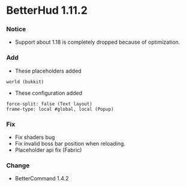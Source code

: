 # BetterHud 1.11.2

### Notice
- Support about 1.18 is completely dropped because of optimization.

### Add
- These placeholders added
```
world (bukkit)
```
- These configuration added
```
force-split: false (Text layout)
frame-type: local #global, local (Popup)
```

### Fix
- Fix shaders bug
- Fix invalid boss bar position when reloading.
- Placeholder api fix (Fabric)

### Change
- BetterCommand 1.4.2